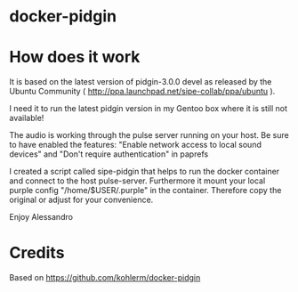 # docker-pidgin

How does it work
===

It is based on the latest version of pidgin-3.0.0 devel as released by the
Ubuntu Community ( http://ppa.launchpad.net/sipe-collab/ppa/ubuntu ).

I need it to run the latest pidgin version in my Gentoo box where it is still
not available!

The audio is working through the pulse server running on your host. Be sure to
have enabled the features:
"Enable network access to local sound devices" and
"Don't require authentication"
in paprefs

I created a script called sipe-pidgin that helps to run the docker container and connect to the
host pulse-server. Furthermore it mount your local purple config
"/home/$USER/.purple" in the container. Therefore copy the original or adjust
for your convenience.

Enjoy
Alessandro

Credits
===
Based on https://github.com/kohlerm/docker-pidgin
